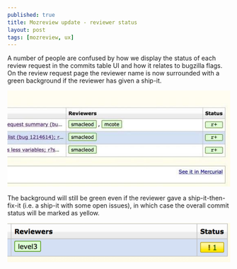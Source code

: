 ```yaml
---
published: true
title: Mozreview update - reviewer status
layout: post
tags: [mozreview, ux]
---
```

A number of people are confused by how we display the status of each review request in the commits table UI and how it relates to bugzilla flags. On the review request page the reviewer name is now surrounded with a green background if the reviewer has given a ship-it. 

![](/public/images/uuE1CN5.jpg)

The background will still be green even if the reviewer gave a ship-it-then-fix-it (i.e. a ship-it with some open issues), in which case the overall commit status will be marked as yellow.

![](/public/images/gDxfHId.png)
